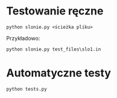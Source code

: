 # Testowanie ręczne
```
python slonie.py <ścieżka pliku>
```
Przykładowo:
```
python slonie.py test_files\slo1.in
```
# Automatyczne testy
```
python tests.py
```
